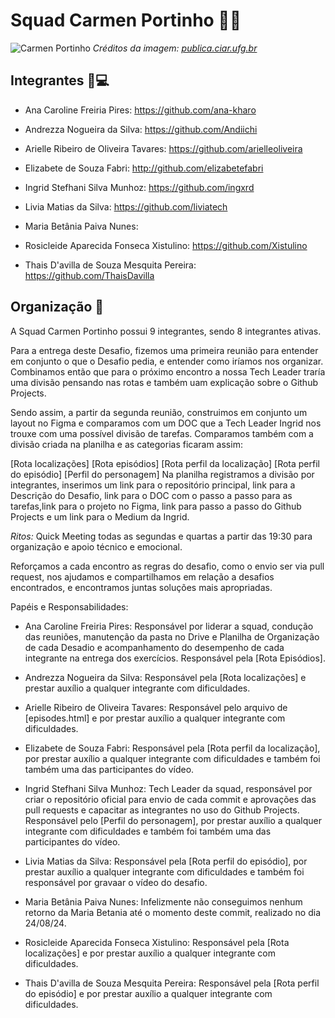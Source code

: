 # Squad Carmen Portinho 📐🌳 
![Carmen Portinho](https://publica.ciar.ufg.br/ebooks/ebook-cientistas-brasileiras/imagens/cap02.png)
*Créditos da imagem: [publica.ciar.ufg.br](https://publica.ciar.ufg.br/ebooks/ebook-cientistas-brasileiras/02.html)*



## Integrantes 👩💻  
- Ana Caroline Freiria Pires: https://github.com/ana-kharo

- Andrezza Nogueira da Silva: https://github.com/Andiichi

- Arielle Ribeiro de Oliveira Tavares: https://github.com/arielleoliveira

- Elizabete de Souza Fabri: http://github.com/elizabetefabri

- Ingrid Stefhani Silva Munhoz: https://github.com/ingxrd

- Livia Matias da Silva: https://github.com/liviatech

- Maria Betânia Paiva Nunes: 

- Rosicleide Aparecida Fonseca Xistulino: https://github.com/Xistulino

- Thais D'avilla de Souza Mesquita Pereira: https://github.com/ThaisDavilla

## Organização 📂
A Squad Carmen Portinho possui 9 integrantes, sendo 8 integrantes ativas.

Para a entrega deste Desafio, fizemos uma primeira reunião para entender em conjunto o que o Desafio pedia, e entender como iríamos nos organizar.
Combinamos então que para o próximo encontro a nossa Tech Leader traría uma divisão pensando nas rotas e também uam explicação sobre o Github Projects.

Sendo assim, a partir da segunda reunião, construimos em conjunto um layout no Figma e comparamos com um DOC que a Tech Leader Ingrid nos trouxe com uma possível divisão de tarefas.
Comparamos também com a divisão criada na planilha e as categorias ficaram assim:

[Rota localizações] [Rota episódios] [Rota perfil da localização] [Rota perfil do episódio] [Perfil do personagem]
Na planilha registramos a divisão por integrantes, inserimos um link para o repositório principal, link para a Descrição do Desafio, link para o DOC com o passo a passo para as tarefas,link para o projeto no Figma, link para passo a passo do Github Projects e um link para o Medium da Ingrid.

*Ritos:* Quick Meeting todas as segundas e quartas a partir das 19:30 para organização e apoio técnico e emocional.

Reforçamos a cada encontro as regras do desafio, como o envio ser via pull request, nos ajudamos e compartilhamos em relação a desafios encontrados, e encontramos juntas soluções mais apropriadas.

Papéis e Responsabilidades:

- Ana Caroline Freiria Pires: Responsável por liderar a squad, condução das reuniões, manutenção da pasta no Drive e Planilha de Organização de cada Desadio e acompanhamento do desempenho de cada integrante na entrega dos exercícios. Responsável pela [Rota Episódios].

- Andrezza Nogueira da Silva: Responsável pela [Rota localizações] e prestar auxílio a qualquer integrante com dificuldades.

- Arielle Ribeiro de Oliveira Tavares: Responsável pelo arquivo de [episodes.html] e por prestar auxílio a qualquer integrante com dificuldades.

- Elizabete de Souza Fabri: Responsável pela [Rota perfil da localização], por prestar auxílio a qualquer integrante com dificuldades e também foi também uma das participantes do vídeo.

- Ingrid Stefhani Silva Munhoz: Tech Leader da squad, responsável por criar o repositório oficial para envio de cada commit e aprovações das pull requests e capacitar as integrantes no uso do Github Projects. Responsável pelo [Perfil do personagem], por prestar auxílio a qualquer integrante com dificuldades e também foi também uma das participantes do vídeo.

- Livia Matias da Silva: Responsável pela [Rota perfil do episódio], por prestar auxílio a qualquer integrante com dificuldades e também foi responsável por gravaar o vídeo do desafio.

- Maria Betânia Paiva Nunes: Infelizmente não conseguimos nenhum retorno da Maria Betania até o momento deste commit, realizado no dia 24/08/24.

- Rosicleide Aparecida Fonseca Xistulino: Responsável pela [Rota localizações] e por prestar auxílio a qualquer integrante com dificuldades.

- Thais D'avilla de Souza Mesquita Pereira: Responsável pela [Rota perfil do episódio] e por prestar auxílio a qualquer integrante com dificuldades.
